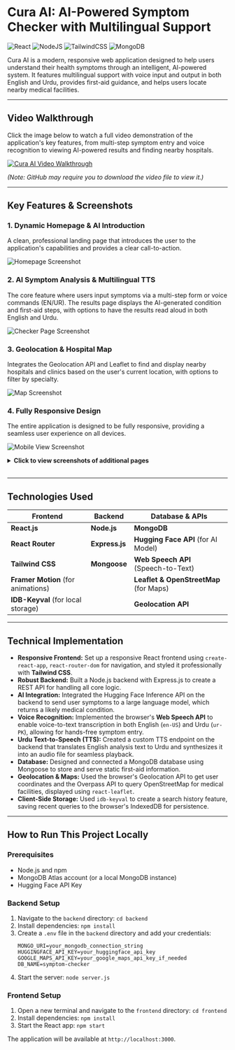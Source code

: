 # Cura AI: AI-Powered Symptom Checker with Multilingual Support

![React](https://img.shields.io/badge/react-%2320232a.svg?style=for-the-badge&logo=react&logoColor=%2361DAFB)
![NodeJS](https://img.shields.io/badge/node.js-339933?style=for-the-badge&logo=nodedotjs&logoColor=white)
![TailwindCSS](https://img.shields.io/badge/tailwindcss-%2338B2AC.svg?style=for-the-badge&logo=tailwind-css&logoColor=white)
![MongoDB](https://img.shields.io/badge/MongoDB-4EA94B?style=for-the-badge&logo=mongodb&logoColor=white)

Cura AI is a modern, responsive web application designed to help users understand their health symptoms through an intelligent, AI-powered system. It features multilingual support with voice input and output in both English and Urdu, provides first-aid guidance, and helps users locate nearby medical facilities.

---

## Video Walkthrough

Click the image below to watch a full video demonstration of the application's key features, from multi-step symptom entry and voice recognition to viewing AI-powered results and finding nearby hospitals.

[![Cura AI Video Walkthrough](https://github.com/NasiraRiaz/AI-Symptom-Checker/blob/main/projectshowcase/checkerpage.png?raw=true)](https://github.com/NasiraRiaz/AI-Symptom-Checker/blob/main/projectshowcase/project-demo.mp4)

*(Note: GitHub may require you to download the video file to view it.)*

---

## Key Features & Screenshots

### 1. Dynamic Homepage & AI Introduction
A clean, professional landing page that introduces the user to the application's capabilities and provides a clear call-to-action.

![Homepage Screenshot](https://github.com/NasiraRiaz/AI-Symptom-Checker/blob/main/projectshowcase/homepage.png?raw=true)

### 2. AI Symptom Analysis & Multilingual TTS
The core feature where users input symptoms via a multi-step form or voice commands (EN/UR). The results page displays the AI-generated condition and first-aid steps, with options to have the results read aloud in both English and Urdu.

![Checker Page Screenshot](https://github.com/NasiraRiaz/AI-Symptom-Checker/blob/main/projectshowcase/checkerpage.png?raw=true)

### 3. Geolocation & Hospital Map
Integrates the Geolocation API and Leaflet to find and display nearby hospitals and clinics based on the user's current location, with options to filter by specialty.

![Map Screenshot](https://github.com/NasiraRiaz/AI-Symptom-Checker/blob/main/projectshowcase/mappage.png?raw=true)

### 4. Fully Responsive Design
The entire application is designed to be fully responsive, providing a seamless user experience on all devices.

![Mobile View Screenshot](https://github.com/NasiraRiaz/AI-Symptom-Checker/blob/main/projectshowcase/mobileview.png?raw=true)

<details>
<summary><strong>Click to view screenshots of additional pages</strong></summary>
<br>
  
**About Page**
![Screenshot of the About Page](https://github.com/NasiraRiaz/AI-Symptom-Checker/blob/main/projectshowcase/about.png?raw=true)

**Blog Page**
![Screenshot of the Blog Page](https://github.com/NasiraRiaz/AI-Symptom-Checker/blob/main/projectshowcase/blog.png?raw=true)

**Developer Page**
![Screenshot of the Developer Page](https://github.com/NasiraRiaz/AI-Symptom-Checker/blob/main/projectshowcase/developer.png?raw=true)

**Contact Page**
![Screenshot of the Contact Page](https://github.com/NasiraRiaz/AI-Symptom-Checker/blob/main/projectshowcase/contact.png?raw=true)

</details>

<br>

---

## Technologies Used

| Frontend                               | Backend                           | Database & APIs                                     |
| -------------------------------------- | --------------------------------- | --------------------------------------------------- |
| **React.js**                           | **Node.js**                       | **MongoDB**                                         |
| **React Router**                       | **Express.js**                    | **Hugging Face API** (for AI Model)                 |
| **Tailwind CSS**                       | **Mongoose**                      | **Web Speech API** (Speech-to-Text)                 |
| **Framer Motion** (for animations)     |                                   | **Leaflet & OpenStreetMap** (for Maps)              |
| **IDB-Keyval** (for local storage)     |                                   | **Geolocation API**                                 |

---

## Technical Implementation

-   **Responsive Frontend:** Set up a responsive React frontend using `create-react-app`, `react-router-dom` for navigation, and styled it professionally with **Tailwind CSS**.
-   **Robust Backend:** Built a Node.js backend with Express.js to create a REST API for handling all core logic.
-   **AI Integration:** Integrated the Hugging Face Inference API on the backend to send user symptoms to a large language model, which returns a likely medical condition.
-   **Voice Recognition:** Implemented the browser's **Web Speech API** to enable voice-to-text transcription in both English (`en-US`) and Urdu (`ur-PK`), allowing for hands-free symptom entry.
-   **Urdu Text-to-Speech (TTS):** Created a custom TTS endpoint on the backend that translates English analysis text to Urdu and synthesizes it into an audio file for seamless playback.
-   **Database:** Designed and connected a MongoDB database using Mongoose to store and serve static first-aid information.
-   **Geolocation & Maps:** Used the browser's Geolocation API to get user coordinates and the Overpass API to query OpenStreetMap for medical facilities, displayed using `react-leaflet`.
-   **Client-Side Storage:** Used `idb-keyval` to create a search history feature, saving recent queries to the browser's IndexedDB for persistence.

---

## How to Run This Project Locally

### Prerequisites
- Node.js and npm
- MongoDB Atlas account (or a local MongoDB instance)
- Hugging Face API Key

### Backend Setup
1.  Navigate to the `backend` directory: `cd backend`
2.  Install dependencies: `npm install`
3.  Create a `.env` file in the `backend` directory and add your credentials:
    ```env
    MONGO_URI=your_mongodb_connection_string
    HUGGINGFACE_API_KEY=your_huggingface_api_key
    GOOGLE_MAPS_API_KEY=your_google_maps_api_key_if_needed
    DB_NAME=symptom-checker

    ```
4.  Start the server: `node server.js`

### Frontend Setup
1.  Open a new terminal and navigate to the `frontend` directory: `cd frontend`
2.  Install dependencies: `npm install`
3.  Start the React app: `npm start`

The application will be available at `http://localhost:3000`.